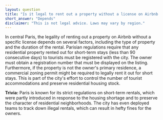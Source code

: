 ```yaml
---
layout: question
title: "Is it legal to rent out a property without a license on Airbnb in central Paris?"
short_answer: "Depends"
disclaimer: "This is not legal advice. Laws may vary by region."
---
```


In central Paris, the legality of renting out a property on Airbnb without a specific license depends on several factors, including the type of property and the duration of the rental. Parisian regulations require that any residential property rented out for short-term stays (less than 90 consecutive days) to tourists must be registered with the city. The owner must obtain a registration number that must be displayed on the listing. Furthermore, if the property is not the owner's primary residence, a commercial zoning permit might be required to legally rent it out for short stays. This is part of the city's effort to control the number of tourist accommodations and preserve residential housing stock.

**Trivia:** Paris is known for its strict regulations on short-term rentals, which were partly introduced in response to the housing shortage and to preserve the character of residential neighborhoods. The city has even deployed teams to track down illegal rentals, which can result in hefty fines for the owners.
